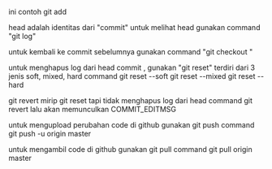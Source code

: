 ini contoh git add

head adalah identitas dari "commit"
untuk melihat head gunakan command "git log"

untuk kembali ke commit sebelumnya gunakan command "git checkout <head>"

untuk menghapus log dari head commit , gunakan "git reset"
terdiri dari 3 jenis soft, mixed, hard
command 
    git reset --soft <head>
    git reset --mixed <head>
    git reset --hard <head>

git revert mirip git reset tapi tidak menghapus log dari head
command 
    git revert <head>
lalu akan memunculkan COMMIT_EDITMSG

untuk mengupload perubahan code di github
gunakan git push
command
    git push -u origin master

untuk mengambil code di github
gunakan git pull
command 
    git pull origin master
